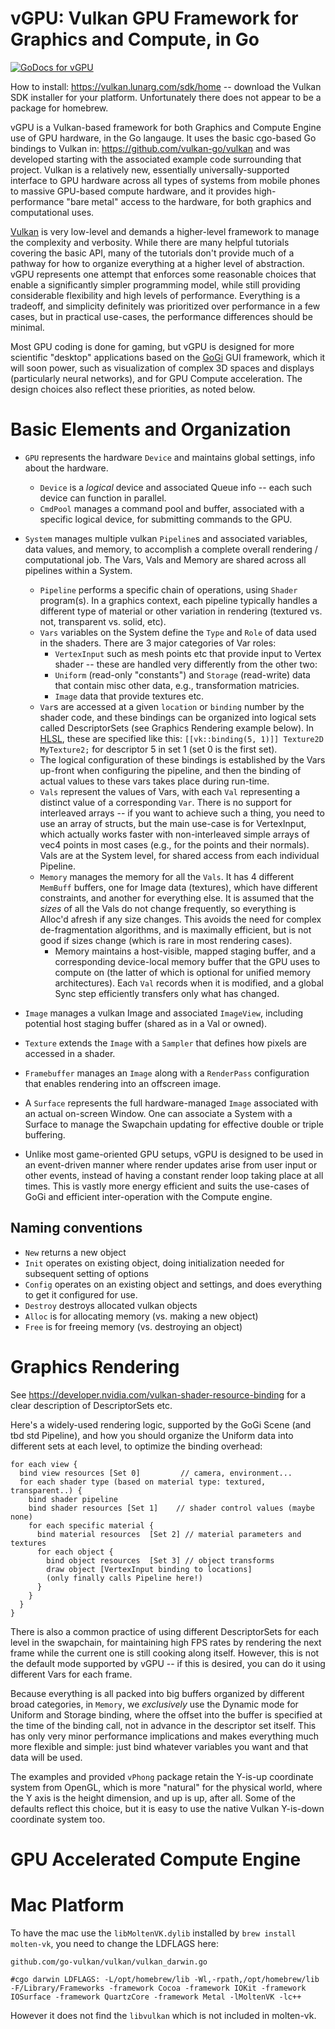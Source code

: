 # vGPU: Vulkan GPU Framework for Graphics and Compute, in Go

[![GoDocs for vGPU](https://pkg.go.dev/badge/github.com/goki/vgpu.svg)](https://pkg.go.dev/github.com/goki/vgpu)

How to install: https://vulkan.lunarg.com/sdk/home -- download the Vulkan SDK installer for your platform.  Unfortunately there does not appear to be a package for homebrew.

vGPU is a Vulkan-based framework for both Graphics and Compute Engine use of GPU hardware, in the Go langauge.  It uses the basic cgo-based Go bindings to Vulkan in: https://github.com/vulkan-go/vulkan and was developed starting with the associated example code surrounding that project.  Vulkan is a relatively new, essentially universally-supported interface to GPU hardware across all types of systems from mobile phones to massive GPU-based compute hardware, and it provides high-performance "bare metal" access to the hardware, for both graphics and computational uses.

[Vulkan](https://www.vulkan.org) is very low-level and demands a higher-level framework to manage the complexity and verbosity.  While there are many helpful tutorials covering the basic API, many of the tutorials don't provide much of a pathway for how to organize everything at a higher level of abstraction.  vGPU represents one attempt that enforces some reasonable choices that enable a significantly simpler programming model, while still providing considerable flexibility and high levels of performance.  Everything is a tradeoff, and simplicity definitely was prioritized over performance in a few cases, but in practical use-cases, the performance differences should be minimal.

Most GPU coding is done for gaming, but vGPU is designed for more scientific "desktop" applications based on the [GoGi](https://github.com/goki/gi) GUI framework, which it will soon power, such as visualization of complex 3D spaces and displays (particularly neural networks), and for GPU Compute acceleration.  The design choices also reflect these priorities, as noted below.

# Basic Elements and Organization

* `GPU` represents the hardware `Device` and maintains global settings, info about the hardware.
    + `Device` is a *logical* device and associated Queue info -- each such device can function in parallel.
    + `CmdPool` manages a command pool and buffer, associated with a specific logical device, for submitting commands to the GPU.

* `System` manages multiple vulkan `Pipeline`s and associated variables, data values, and memory, to accomplish a complete overall rendering / computational job.  The Vars, Vals and Memory are shared across all pipelines within a System.
    + `Pipeline` performs a specific chain of operations, using `Shader` program(s).  In a graphics context, each pipeline typically handles a different type of material or other variation in rendering (textured vs. not, transparent vs. solid, etc).
    + `Vars` variables on the System define the `Type` and `Role` of data used in the shaders.  There are 3 major categories of Var roles:
        - `VertexInput` such as mesh points etc that provide input to Vertex shader -- these are handled very differently from the other two: 
        - `Uniform` (read-only "constants") and `Storage` (read-write) data that contain misc other data, e.g., transformation matricies.
        - `Image` data that provide textures etc.
    + `Var`s are accessed at a given `location` or `binding` number by the shader code, and these bindings can be organized into logical sets called DescriptorSets (see Graphics Rendering example below).  In [HLSL](https://www.lei.chat/posts/hlsl-for-vulkan-resources/), these are specified like this: `[[vk::binding(5, 1)]] Texture2D MyTexture2;` for descriptor 5 in set 1 (set 0 is the first set).
    + The logical configuration of these bindings is established by the Vars up-front when configuring the pipeline, and then the binding of actual values to these vars takes place during run-time.
    + `Vals` represent the values of Vars, with each `Val` representing a distinct value of a corresponding `Var`.  There is no support for interleaved arrays -- if you want to achieve such a thing, you need to use an array of structs, but the main use-case is for VertexInput, which actually works faster with non-interleaved simple arrays of vec4 points in most cases (e.g., for the points and their normals).  Vals are at the System level, for shared access from each individual Pipeline.
    + `Memory` manages the memory for all the `Vals`.  It has 4 different `MemBuff` buffers, one for Image data (textures), which have different constraints, and another for everything else.  It is assumed that the *sizes* of all the Vals do not change frequently, so everything is Alloc'd afresh if any size changes.  This avoids the need for complex de-fragmentation algorithms, and is maximally efficient, but is not good if sizes change (which is rare in most rendering cases).
        + Memory maintains a host-visible, mapped staging buffer, and a corresponding device-local memory buffer that the GPU uses to compute on (the latter of which is optional for unified memory architectures).  Each `Val` records when it is modified, and a global Sync step efficiently transfers only what has changed.

* `Image` manages a vulkan Image and associated `ImageView`, including potential host staging buffer (shared as in a Val or owned).
* `Texture` extends the `Image` with a `Sampler` that defines how pixels are accessed in a shader.
* `Framebuffer` manages an `Image` along with a `RenderPass` configuration that enables rendering into an offscreen image.

* A `Surface` represents the full hardware-managed `Image` associated with an actual on-screen Window.  One can associate a System with a Surface to manage the Swapchain updating for effective double or triple buffering.

* Unlike most game-oriented GPU setups, vGPU is designed to be used in an event-driven manner where render updates arise from user input or other events, instead of having a constant render loop taking place at all times.  This is vastly more energy efficient and suits the use-cases of GoGi and efficient inter-operation with the Compute engine.

## Naming conventions

* `New` returns a new object
* `Init` operates on existing object, doing initialization needed for subsequent setting of options
* `Config` operates on an existing object and settings, and does everything to get it configured for use.
* `Destroy` destroys allocated vulkan objects
* `Alloc` is for allocating memory (vs. making a new object)
* `Free` is for freeing memory (vs. destroying an object)

# Graphics Rendering

See https://developer.nvidia.com/vulkan-shader-resource-binding for a clear description of DescriptorSets etc.

Here's a widely-used rendering logic, supported by the GoGi Scene (and tbd std Pipeline), and how you should organize the Uniform data into different sets at each level, to optimize the binding overhead:

```
for each view {
  bind view resources [Set 0]         // camera, environment...
  for each shader type (based on material type: textured, transparent..) {
    bind shader pipeline  
    bind shader resources [Set 1]    // shader control values (maybe none)
    for each specific material {
      bind material resources  [Set 2] // material parameters and textures
      for each object {
        bind object resources  [Set 3] // object transforms
        draw object [VertexInput binding to locations]
        (only finally calls Pipeline here!)
      }
    }
  }
}
```

There is also a common practice of using different DescriptorSets for each level in the swapchain, for maintaining high FPS rates by rendering the next frame while the current one is still cooking along itself.  However, this is not the default mode supported by vGPU -- if this is desired, you can do it using different Vars for each frame.

Because everything is all packed into big buffers organized by different broad categories, in `Memory`, we *exclusively* use the Dynamic mode for Uniform and Storage binding, where the offset into the buffer is specified at the time of the binding call, not in advance in the descriptor set itself.  This has only very minor performance implications and makes everything much more flexible and simple: just bind whatever variables you want and that data will be used.

The examples and provided `vPhong` package retain the Y-is-up coordinate system from OpenGL, which is more "natural" for the physical world, where the Y axis is the height dimension, and up is up, after all.  Some of the defaults reflect this choice, but it is easy to use the native Vulkan Y-is-down coordinate system too.

# GPU Accelerated Compute Engine

# Mac Platform

To have the mac use the `libMoltenVK.dylib` installed by `brew install molten-vk`, you need to change the LDFLAGS here:

`github.com/go-vulkan/vulkan/vulkan_darwin.go`

```
#cgo darwin LDFLAGS: -L/opt/homebrew/lib -Wl,-rpath,/opt/homebrew/lib -F/Library/Frameworks -framework Cocoa -framework IOKit -framework IOSurface -framework QuartzCore -framework Metal -lMoltenVK -lc++
```

However it does not find the `libvulkan` which is not included in molten-vk.

